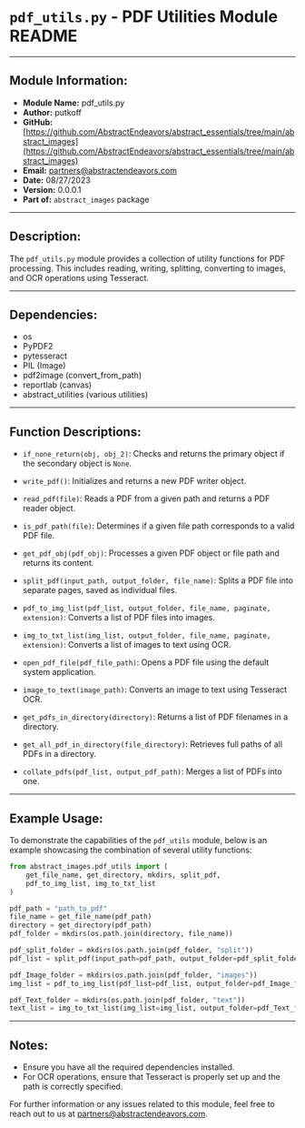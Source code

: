 # `pdf_utils.py` - PDF Utilities Module README

---

## Module Information:

- **Module Name:** pdf_utils.py
- **Author:** putkoff
- **GitHub:** [https://github.com/AbstractEndeavors/abstract_essentials/tree/main/abstract_images](https://github.com/AbstractEndeavors/abstract_essentials/tree/main/abstract_images)
- **Email:** [partners@abstractendeavors.com](mailto:partners@abstractendeavors.com)
- **Date:** 08/27/2023
- **Version:** 0.0.0.1
- **Part of:** `abstract_images` package

---

## Description:

The `pdf_utils.py` module provides a collection of utility functions for PDF processing. This includes reading, writing, splitting, converting to images, and OCR operations using Tesseract.

---

## Dependencies:

- os
- PyPDF2
- pytesseract
- PIL (Image)
- pdf2image (convert_from_path)
- reportlab (canvas)
- abstract_utilities (various utilities)

---

## Function Descriptions:

- `if_none_return(obj, obj_2)`: Checks and returns the primary object if the secondary object is `None`.
  
- `write_pdf()`: Initializes and returns a new PDF writer object.

- `read_pdf(file)`: Reads a PDF from a given path and returns a PDF reader object.

- `is_pdf_path(file)`: Determines if a given file path corresponds to a valid PDF file.

- `get_pdf_obj(pdf_obj)`: Processes a given PDF object or file path and returns its content.

- `split_pdf(input_path, output_folder, file_name)`: Splits a PDF file into separate pages, saved as individual files.

- `pdf_to_img_list(pdf_list, output_folder, file_name, paginate, extension)`: Converts a list of PDF files into images.

- `img_to_txt_list(img_list, output_folder, file_name, paginate, extension)`: Converts a list of images to text using OCR.

- `open_pdf_file(pdf_file_path)`: Opens a PDF file using the default system application.

- `image_to_text(image_path)`: Converts an image to text using Tesseract OCR.

- `get_pdfs_in_directory(directory)`: Returns a list of PDF filenames in a directory.

- `get_all_pdf_in_directory(file_directory)`: Retrieves full paths of all PDFs in a directory.

- `collate_pdfs(pdf_list, output_pdf_path)`: Merges a list of PDFs into one.

---

## Example Usage:

To demonstrate the capabilities of the `pdf_utils` module, below is an example showcasing the combination of several utility functions:

```python
from abstract_images.pdf_utils import (
    get_file_name, get_directory, mkdirs, split_pdf, 
    pdf_to_img_list, img_to_txt_list
)

pdf_path = "path_to_pdf"
file_name = get_file_name(pdf_path)
directory = get_directory(pdf_path)
pdf_folder = mkdirs(os.path.join(directory, file_name))

pdf_split_folder = mkdirs(os.path.join(pdf_folder, "split"))
pdf_list = split_pdf(input_path=pdf_path, output_folder=pdf_split_folder, file_name=file_name)

pdf_Image_folder = mkdirs(os.path.join(pdf_folder, "images"))
img_list = pdf_to_img_list(pdf_list=pdf_list, output_folder=pdf_Image_folder, paginate=False, extension="png")

pdf_Text_folder = mkdirs(os.path.join(pdf_folder, "text"))
text_list = img_to_txt_list(img_list=img_list, output_folder=pdf_Text_folder, paginate=False, extension="txt")
```

---

## Notes:

- Ensure you have all the required dependencies installed.
- For OCR operations, ensure that Tesseract is properly set up and the path is correctly specified.

For further information or any issues related to this module, feel free to reach out to us at [partners@abstractendeavors.com](mailto:partners@abstractendeavors.com).
